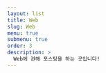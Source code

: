```yaml
---
layout: list
title: Web
slug: Web
menu: true
submenu: true
order: 3
description: >
  Web에 관해 포스팅을 하는 곳입니다!
---
```

